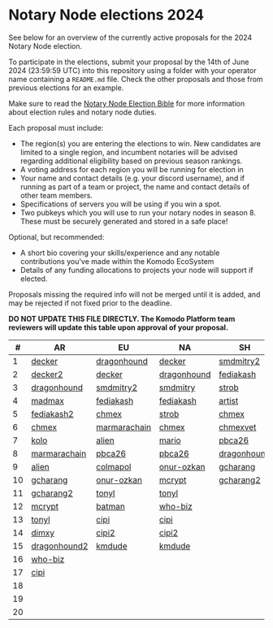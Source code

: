 # Notary Node elections 2024

See below for an overview of the currently active proposals for the 2024 Notary Node election.

To participate in the elections, submit your proposal by the 14th of June 2024 (23:59:59 UTC) into this repository using a folder with your operator name containing a `README.md` file. Check the other proposals and those from previous elections for an example.

Make sure to read the [Notary Node Election Bible](https://github.com/KomodoPlatform/dPoW/blob/dev/doc/bible.md) for more information about election rules and notary node duties.

Each proposal must include:
- The region(s) you are entering the elections to win. New candidates are limited to a single region, and incumbent notaries will be advised regarding additional eligibility based on previous season rankings.
- A voting address for each region you will be running for election in
- Your name and contact details (e.g. your discord username), and if running as part of a team or project, the name and contact details of other team members. 
- Specifications of servers you will be using if you win a spot.
- Two pubkeys which you will use to run your notary nodes in season 8. These must be securely generated and stored in a safe place!

Optional, but recommended:
- A short bio covering your skills/experience and any notable contributions you've made within the Komodo EcoSystem
- Details of any funding allocations to projects your node will support if elected.

Proposals missing the required info will not be merged until it is added, and may be rejected if not fixed prior to the deadline.

**DO NOT UPDATE THIS FILE DIRECTLY. The Komodo Platform team reviewers will update this table upon approval of your proposal.**

| #  | AR                                                                         |  EU                                                                        | NA                                                                        | SH                                                                        |
| -- | ---------------------------------------------------------------------------|----------------------------------------------------------------------------|---------------------------------------------------------------------------| --------------------------------------------------------------------------|
| 1  | [decker](decker/README.md "RKrbBiMcmNDaBkYpSja4MbaKzizay6LisW")            | [dragonhound](dragonhound/README.md "RTj2SYWR7AM5fGN1RHSatpnmHSwyNsvz1p")  | [decker](decker/README.md "RWLtG5n97g5dJFvn9zhxU7QBvTmJ2BqKyw")           | [smdmitry2](smdmitry/README.md "RSMDSHtX6f26fsi9dPY4WdCoF9zJygYLoE")      |
| 2  | [decker2](decker/README.md "RNNFGdQtFQUa4CEeEqxF524P9putjxtb7d")           | [decker](decker/README.md "RTNoubB1yEx6mG7eNzaZv6TQVUbowamKAv")            | [dragonhound](dragonhound/README.md "RKpigLeT5rgXy31yubpgWcJ91i1TZbZg5h") | [fediakash](fediakash/README.md "RT4YEVxV1ZibzjqeNP3dpW35vV3RXyXMAK")     |
| 3  | [dragonhound](dragonhound/README.md "RT3PBi6wBLvUySxtykehejsVTLKgCEwbzu")  | [smdmitry2](smdmitry/README.md "RSMDNNEUvCRii6ebwJJRt2D1zucW4Sf5M9")       | [smdmitry](smdmitry/README.md "RSMDNAqCKFZKyVAbr1Bm3qh3mcB13E6rzU")       | [strob](strob/README.md "RStrobSH68ke1eFmxNehVuJczTEpFX3C4f")             |
| 4  | [madmax](madmax/README.md "RWVxF9QknWNonxKufWgH3QfppgoaZe5MYq")            | [fediakash](fediakash/README.md "RJvm1a6SoGfjS6WDobLTPJEjHrAFHv7md1")      | [fediakash](fediakash/README.md "RLr5mRgJhm5C55Cbf6BLHwkRNXvWGYDMjD")     | [artist](artist/README.md "RRQHGqgKivuwvWgeWAvTnGg5VJr1aWNRx5")           |
| 5  | [fediakash2](fediakash/README.md "RNXjviuNGLia5PAK7pesT8ENVdXtXqMGUH")     | [chmex](chmex/README.md "RTVKa9Dqa1bfzLDCSUo5zmfHFZBZyr3ftW")              | [strob](strob/README.md "RStrobNmEspEAgB8Jtt6ncK8tCWcGm77na")             | [chmex](chmex/README.md "RQxfyScivdSERChE2vYT9oFA7dWQzzPR4K")             |
| 6  | [chmex](chmex/README.md "RDLQrPQPDK3W3L6EdGGXstyNNYFT8fVLqH")              | [marmarachain](marmarachain/README.md "RYa7pC7dNLejeu5q2Kst7Mef1VBTEoqiMD")| [chmex](chmex/README.md "RMKfy7zjSvvKgC7tQReYrRSFfEFFGkZkFc")             | [chmexvet](chmex/README.md "RYJV8pCtv4wtsvwFhLm1tn7hW3KDv9gcjR")          |
| 7  | [kolo](kolo/README.md "RKCXF7EYaAJHmiyDKmubhQ88dYc7CbTZxx")                | [alien](alien/README.md "REgjTtTYS8PRBnAUBUDLYXZDLbf4L5EdzX")              | [mario](mario/README.md "RRtcwQxK3VodVxnEikFsq8VEMZHS4pNK1u")             | [pbca26](pbca26/README.md "RYKWAWuAcTgpP3TwgfXhjjedju2YXtmTYy")           |
| 8  | [marmarachain](marmarachain/README.md "RPZYurYawfnRLdsLqHzf79KJuNicTJVVfV")| [pbca26](pbca26/README.md "RFzsR6zF1QUixxJqz7fjpVgRpeVa4AhGSB")            | [pbca26](pbca26/README.md "REW3bSxqRxnezXLKoW1X8EfrzWgzxEMRgF")           | [dragonhound](dragonhound/README.md "RJMeGKJtG58zJyfRyRk5uzEqoQENdiBHhn") |
| 9  | [alien](alien/README.md "RAa3D9aEbseHuZYrQYpHQk3ATHQouh1x9N")              | [colmapol](colmapol/README.md "RRWV31MTaEnddDjSzonSLMXVSqEWkPBHX1")        | [onur-ozkan](onur-ozkan/README.md "RSP8FSK2fcgmRjEhjRJg7nJ9uaxNwsmWBx")   | [gcharang](gcharang/README.md "RTWgfK47pbhyHWcqEMQUyEK6dtf7VpBYYB")       |
| 10 | [gcharang](gcharang/README.md "RUbzhiGcGNeY2Nffi3NfH4pfjcjmhRcAiv")        | [onur-ozkan](onur-ozkan/README.md "R9Pyw4ZHRJsvLe62azkj2ie7wXqRUHLfeL")    | [mcrypt](mcrypt/README.md "RKPfsdqTYXLPpW2XXbx5kExoT7JUs2pijG")           | [gcharang2](gcharang/README.md "RGcGUdBQnwXhicMFNRr6Cmdpv4t7z8YK9F")      |
| 11 | [gcharang2](gcharang/README.md "RGcGrmjSAxVYpE4ud3hBmGwDUMKnSofttf")       | [tonyl](tonyl/README.md "RQsKCs2pRLe1j1evDK32tAHdR1mcMHg3o6")              | [tonyl](tonyl/README.md "RGwD7zbY5sbpnpbShwY61vCPWPV4vs6cuE")             |                                                                           |
| 12 | [mcrypt](mcrypt/README.md "RT6ftBsPBPCwErGSti35hLJuzWLEyH3RK4")            | [batman](batman/README.md "RGocYAr1f8ygMPA6gz2SxhfNkTjK2PWmNq")            | [who-biz](who-biz/README.md "RAuRSFQi7UhGLda1wCgTes7TyK55BC9yn9")         |                                                                           |
| 13 | [tonyl](tonyl/README.md "REtjHDh1fTBpovuo33eX7Nv8WymtEwfpGi")              | [cipi](cipi/README.md "RTMSZ28BvFvy9eGE8FTSstX1APXMXimXdN")                | [cipi](cipi/README.md "RGayMoe7ptHwmAfVcDsZPnrxM4EsW1REMy")               |                                                                           |
| 14 | [dimxy](dimxy/README.md "RJnyuKnkcUHgV35zny8eLyjWBqw8xeXL4v")              | [cipi2](cipi/README.md "RM4YM5gPfP3ooueQxSpyv5cL7hp6xpaBik")               | [cipi2](cipi/README.md "RFh4mfseWmUBME1rXGHpnPQXPEiRjNMNDE")              |                                                                           |
| 15 | [dragonhound2](dragonhound/README.md "RNFXanBgn2pYmiQo1eyJCQQEgDLFPhMKA7") | [kmdude](kmdude/README.md "RQDjqo9W3b744cujYWyCwqiwZsLjDy5wZq")            | [kmdude](kmdude/README.md "RFTC4P2h2fDGY73MoUE8kcLWv5A2vsJd9u")           |                                                                           |
| 16 | [who-biz](who-biz/README.md "RV6MDNZ6t3zJWhvgyZTJfzMj55LBiMsmJM")          |                                                                            |                                                                           |                                                                           |
| 17 | [cipi](cipi/README.md "RE1NaK7Bp5Xy127nbFLmu4QVxPPnQkoe4h")                |                                                                            |                                                                           |                                                                           |
| 18 |                                                                            |                                                                            |                                                                           |                                                                           |
| 19 |                                                                            |                                                                            |                                                                           |                                                                           |
| 20 |                                                                            |                                                                            |                                                                           |                                                                           |
